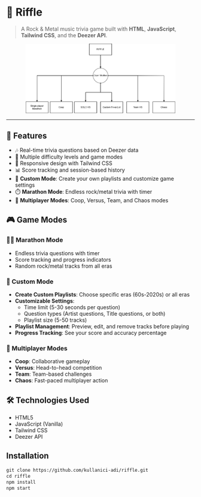 # 🎸 Riffle

> A Rock & Metal music trivia game built with **HTML**, **JavaScript**, **Tailwind CSS**, and the **Deezer API**.

<p align="center">
  <img src="src/img/riffle.png" alt="riffle-logo" width="400">
</p>

---

## 🚀 Features

- 🎶 Real-time trivia questions based on Deezer data
- 🧠 Multiple difficulty levels and game modes
- 🎨 Responsive design with Tailwind CSS
- 📊 Score tracking and session-based history
- 🎵 **Custom Mode**: Create your own playlists and customize game settings
- ⏱️ **Marathon Mode**: Endless rock/metal trivia with timer
- 👥 **Multiplayer Modes**: Coop, Versus, Team, and Chaos modes

## 🎮 Game Modes

### 🏃‍♂️ Marathon Mode
- Endless trivia questions with timer
- Score tracking and progress indicators
- Random rock/metal tracks from all eras

### 🎵 Custom Mode
- **Create Custom Playlists**: Choose specific eras (60s-2020s) or all eras
- **Customizable Settings**: 
  - Time limit (5-30 seconds per question)
  - Question types (Artist questions, Title questions, or both)
  - Playlist size (5-50 tracks)
- **Playlist Management**: Preview, edit, and remove tracks before playing
- **Progress Tracking**: See your score and accuracy percentage

### 👥 Multiplayer Modes
- **Coop**: Collaborative gameplay
- **Versus**: Head-to-head competition
- **Team**: Team-based challenges
- **Chaos**: Fast-paced multiplayer action

## 🛠️ Technologies Used

- HTML5
- JavaScript (Vanilla)
- Tailwind CSS
- Deezer API

## Installation

```
git clone https://github.com/kullanici-adi/riffle.git
cd riffle
npm install
npm start
```
